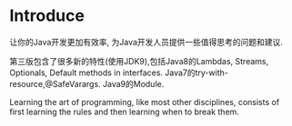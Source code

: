 # Introduce

让你的Java开发更加有效率, 为Java开发人员提供一些值得思考的问题和建议.

第三版包含了很多新的特性(使用JDK9),包括Java8的Lambdas, Streams, Optionals, Default methods in interfaces. Java7的try-with-resource,@SafeVarargs. Java9的Module.

Learning the art of programming, like most other disciplines, consists of first learning the rules and then learning when to break them.
